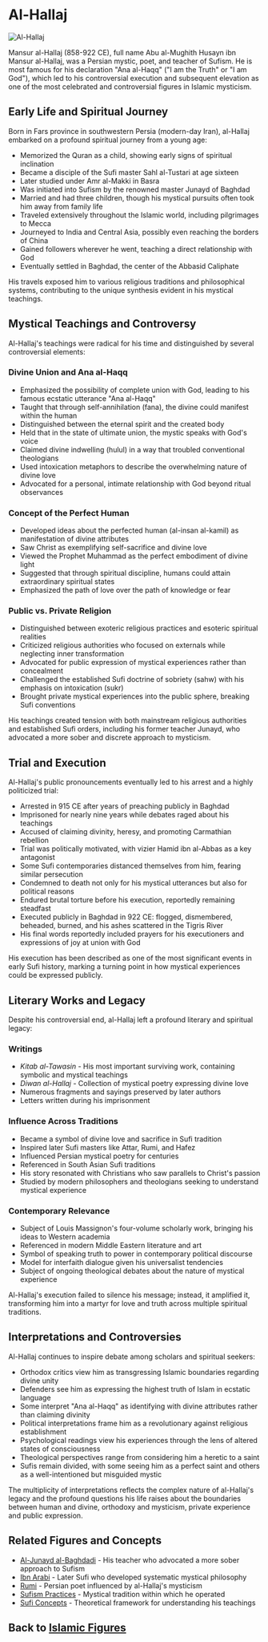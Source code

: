 # Al-Hallaj

![Al-Hallaj](../../images/hallaj.jpg)

Mansur al-Hallaj (858-922 CE), full name Abu al-Mughith Husayn ibn Mansur al-Hallaj, was a Persian mystic, poet, and teacher of Sufism. He is most famous for his declaration "Ana al-Haqq" ("I am the Truth" or "I am God"), which led to his controversial execution and subsequent elevation as one of the most celebrated and controversial figures in Islamic mysticism.

## Early Life and Spiritual Journey

Born in Fars province in southwestern Persia (modern-day Iran), al-Hallaj embarked on a profound spiritual journey from a young age:

- Memorized the Quran as a child, showing early signs of spiritual inclination
- Became a disciple of the Sufi master Sahl al-Tustari at age sixteen
- Later studied under Amr al-Makki in Basra
- Was initiated into Sufism by the renowned master Junayd of Baghdad
- Married and had three children, though his mystical pursuits often took him away from family life
- Traveled extensively throughout the Islamic world, including pilgrimages to Mecca
- Journeyed to India and Central Asia, possibly even reaching the borders of China
- Gained followers wherever he went, teaching a direct relationship with God
- Eventually settled in Baghdad, the center of the Abbasid Caliphate

His travels exposed him to various religious traditions and philosophical systems, contributing to the unique synthesis evident in his mystical teachings.

## Mystical Teachings and Controversy

Al-Hallaj's teachings were radical for his time and distinguished by several controversial elements:

### Divine Union and Ana al-Haqq

- Emphasized the possibility of complete union with God, leading to his famous ecstatic utterance "Ana al-Haqq"
- Taught that through self-annihilation (fana), the divine could manifest within the human
- Distinguished between the eternal spirit and the created body
- Held that in the state of ultimate union, the mystic speaks with God's voice
- Claimed divine indwelling (hulul) in a way that troubled conventional theologians
- Used intoxication metaphors to describe the overwhelming nature of divine love
- Advocated for a personal, intimate relationship with God beyond ritual observances

### Concept of the Perfect Human

- Developed ideas about the perfected human (al-insan al-kamil) as manifestation of divine attributes
- Saw Christ as exemplifying self-sacrifice and divine love
- Viewed the Prophet Muhammad as the perfect embodiment of divine light
- Suggested that through spiritual discipline, humans could attain extraordinary spiritual states
- Emphasized the path of love over the path of knowledge or fear

### Public vs. Private Religion

- Distinguished between exoteric religious practices and esoteric spiritual realities
- Criticized religious authorities who focused on externals while neglecting inner transformation
- Advocated for public expression of mystical experiences rather than concealment
- Challenged the established Sufi doctrine of sobriety (sahw) with his emphasis on intoxication (sukr)
- Brought private mystical experiences into the public sphere, breaking Sufi conventions

His teachings created tension with both mainstream religious authorities and established Sufi orders, including his former teacher Junayd, who advocated a more sober and discrete approach to mysticism.

## Trial and Execution

Al-Hallaj's public pronouncements eventually led to his arrest and a highly politicized trial:

- Arrested in 915 CE after years of preaching publicly in Baghdad
- Imprisoned for nearly nine years while debates raged about his teachings
- Accused of claiming divinity, heresy, and promoting Carmathian rebellion
- Trial was politically motivated, with vizier Hamid ibn al-Abbas as a key antagonist
- Some Sufi contemporaries distanced themselves from him, fearing similar persecution
- Condemned to death not only for his mystical utterances but also for political reasons
- Endured brutal torture before his execution, reportedly remaining steadfast
- Executed publicly in Baghdad in 922 CE: flogged, dismembered, beheaded, burned, and his ashes scattered in the Tigris River
- His final words reportedly included prayers for his executioners and expressions of joy at union with God

His execution has been described as one of the most significant events in early Sufi history, marking a turning point in how mystical experiences could be expressed publicly.

## Literary Works and Legacy

Despite his controversial end, al-Hallaj left a profound literary and spiritual legacy:

### Writings

- *Kitab al-Tawasin* - His most important surviving work, containing symbolic and mystical teachings
- *Diwan al-Hallaj* - Collection of mystical poetry expressing divine love
- Numerous fragments and sayings preserved by later authors
- Letters written during his imprisonment

### Influence Across Traditions

- Became a symbol of divine love and sacrifice in Sufi tradition
- Inspired later Sufi masters like Attar, Rumi, and Hafez
- Influenced Persian mystical poetry for centuries
- Referenced in South Asian Sufi traditions
- His story resonated with Christians who saw parallels to Christ's passion
- Studied by modern philosophers and theologians seeking to understand mystical experience

### Contemporary Relevance

- Subject of Louis Massignon's four-volume scholarly work, bringing his ideas to Western academia
- Referenced in modern Middle Eastern literature and art
- Symbol of speaking truth to power in contemporary political discourse
- Model for interfaith dialogue given his universalist tendencies
- Subject of ongoing theological debates about the nature of mystical experience

Al-Hallaj's execution failed to silence his message; instead, it amplified it, transforming him into a martyr for love and truth across multiple spiritual traditions.

## Interpretations and Controversies

Al-Hallaj continues to inspire debate among scholars and spiritual seekers:

- Orthodox critics view him as transgressing Islamic boundaries regarding divine unity
- Defenders see him as expressing the highest truth of Islam in ecstatic language
- Some interpret "Ana al-Haqq" as identifying with divine attributes rather than claiming divinity
- Political interpretations frame him as a revolutionary against religious establishment
- Psychological readings view his experiences through the lens of altered states of consciousness
- Theological perspectives range from considering him a heretic to a saint
- Sufis remain divided, with some seeing him as a perfect saint and others as a well-intentioned but misguided mystic

The multiplicity of interpretations reflects the complex nature of al-Hallaj's legacy and the profound questions his life raises about the boundaries between human and divine, orthodoxy and mysticism, private experience and public expression.

## Related Figures and Concepts

- [Al-Junayd al-Baghdadi](./junayd.md) - His teacher who advocated a more sober approach to Sufism
- [Ibn Arabi](./ibn_arabi.md) - Later Sufi who developed systematic mystical philosophy
- [Rumi](./rumi.md) - Persian poet influenced by al-Hallaj's mysticism
- [Sufism Practices](../practices/sufism_practices.md) - Mystical tradition within which he operated
- [Sufi Concepts](../denominations/sufi_concepts.md) - Theoretical framework for understanding his teachings

## Back to [Islamic Figures](./README.md)
